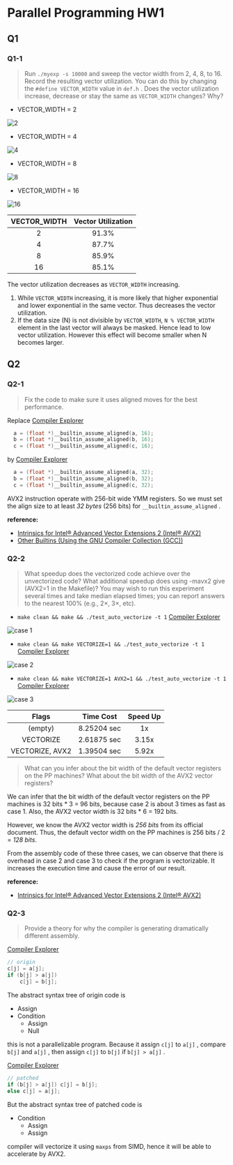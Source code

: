 # Parallel Programming HW1

## Q1

### Q1-1

> Run `./myexp -s 10000` and sweep the vector width from 2, 4, 8, to 16. Record the resulting vector utilization. You can do this by changing the `#define VECTOR_WIDTH` value in `def.h` . Does the vector utilization increase, decrease or stay the same as `VECTOR_WIDTH` changes? Why?

* VECTOR_WIDTH = 2

![2](https://i.imgur.com/iKWwzNp.png)

* VECTOR_WIDTH = 4

![4](https://i.imgur.com/4HznSyT.png)

* VECTOR_WIDTH = 8

![8](https://i.imgur.com/XpDl7vN.png)

* VECTOR_WIDTH = 16

![16](https://i.imgur.com/x3vFWpG.png)

| VECTOR_WIDTH | Vector Utilization |
|:------------:|:------------------:|
| 2            | 91.3%              |
| 4            | 87.7%              |
| 8            | 85.9%              |
| 16           | 85.1%              |

The vector utilization decreases as `VECTOR_WIDTH` increasing.
1. While `VECTOR_WIDTH` increasing, it is more likely that higher exponential and lower exponential in the same vector. Thus decreases the vector utilization.
3. If the data size (N) is not divisible by `VECTOR_WIDTH`,  `N % VECTOR_WIDTH` element in the last vector will always be masked. Hence lead to low vector utilization. However this effect will become smaller when N becomes larger.

## Q2

### Q2-1

> Fix the code to make sure it uses aligned moves for the best performance.

Replace
[Compiler Explorer](https://godbolt.org/z/rah9Yv9z6)

```c
  a = (float *)__builtin_assume_aligned(a, 16);
  b = (float *)__builtin_assume_aligned(b, 16);
  c = (float *)__builtin_assume_aligned(c, 16);
```

by
[Compiler Explorer](https://godbolt.org/z/Yxza7b3rY)

```c
  a = (float *)__builtin_assume_aligned(a, 32);
  b = (float *)__builtin_assume_aligned(b, 32);
  c = (float *)__builtin_assume_aligned(c, 32);
```

AVX2 instruction operate with 256-bit wide YMM registers. So we must set the align size to at least *32 bytes* (256 bits) for `__builtin_assume_aligned` .

**reference:**

* [Intrinsics for Intel® Advanced Vector Extensions 2 (Intel® AVX2)](https://software.intel.com/content/www/us/en/develop/documentation/cpp-compiler-developer-guide-and-reference/top/compiler-reference/intrinsics/intrinsics-for-avx2.html#:~:text=Intel%C2%AE%20AVX2%20instructions%20promote%20the%20vast%20majority%20of%20128-bit%20integer%20SIMD%20instruction%20sets%20to%20operate%20with%20256-bit%20wide%20YMM%20registers.)
* [Other Builtins (Using the GNU Compiler Collection (GCC))](https://gcc.gnu.org/onlinedocs/gcc/Other-Builtins.html#:~:text=Built-in%20Function%3A%20void%20*%20__builtin_assume_aligned)

### Q2-2

> What speedup does the vectorized code achieve over the unvectorized code? What additional speedup does using -mavx2 give (AVX2=1 in the Makefile)? You may wish to run this experiment several times and take median elapsed times; you can report answers to the nearest 100% (e.g., 2×, 3×, etc).

* `make clean && make && ./test_auto_vectorize -t 1` [Compiler Explorer](https://godbolt.org/z/dnThvnrcd)

![case 1](https://i.imgur.com/5b91GJf.png)

* `make clean && make VECTORIZE=1 && ./test_auto_vectorize -t 1` [Compiler Explorer](https://godbolt.org/z/bs1nzKMva)

![case 2](https://i.imgur.com/sThK5mJ.png)

* `make clean && make VECTORIZE=1 AVX2=1 && ./test_auto_vectorize -t 1` [Compiler Explorer](https://godbolt.org/z/x96ssPhn5)

![case 3](https://i.imgur.com/Z7jUGNf.png)

|      Flags      |  Time Cost  | Speed Up |
|:---------------:|:-----------:|:--------:|
| (empty)         | 8.25204 sec | 1x       |
| VECTORIZE       | 2.61875 sec | 3.15x    |
| VECTORIZE, AVX2 | 1.39504 sec | 5.92x    |

> What can you infer about the bit width of the default vector registers on the PP machines? What about the bit width of the AVX2 vector registers?

We can infer that the bit width of the default vector registers on the PP machines is 32 bits * 3  = 96 bits, because case 2 is about 3 times as fast as case 1. Also, the AVX2 vector width is 32 bits * 6  = 192 bits.

However, we know the AVX2 vector width is *256 bits* from its official document. Thus, the default vector width on the PP machines is 256 bits / 2 = *128 bits*.

From the assembly code of these three cases, we can observe that there is overhead in case 2 and case 3 to check if the program is vectorizable. It increases the execution time and cause the error of our result.

**reference:**

* [Intrinsics for Intel® Advanced Vector Extensions 2 (Intel® AVX2)](https://software.intel.com/content/www/us/en/develop/documentation/cpp-compiler-developer-guide-and-reference/top/compiler-reference/intrinsics/intrinsics-for-avx2.html#:~:text=Intel%C2%AE%20AVX2%20instructions%20promote%20the%20vast%20majority%20of%20128-bit%20integer%20SIMD%20instruction%20sets%20to%20operate%20with%20256-bit%20wide%20YMM%20registers.)

### Q2-3

> Provide a theory for why the compiler is generating dramatically different assembly.

[Compiler Explorer](https://godbolt.org/z/1EvGd8aYG)

```c
// origin
c[j] = a[j];
if (b[j] > a[j])
    c[j] = b[j];
```

The abstract syntax tree of origin code is

* Assign
* Condition
  + Assign
  + Null

this is not a parallelizable program. Because it assign `c[j]` to `a[j]` , compare `b[j]` and `a[j]` , then assign `c[j]` to `b[j]` if `b[j] > a[j]` .

[Compiler Explorer](https://godbolt.org/z/YbMEYWYPj)

```c
// patched
if (b[j] > a[j]) c[j] = b[j];
else c[j] = a[j];
```

But the abstract syntax tree of patched code is

* Condition
  + Assign
  + Assign

compiler will vectorize it using `maxps` from SIMD, hence it will be able to accelerate by AVX2.
